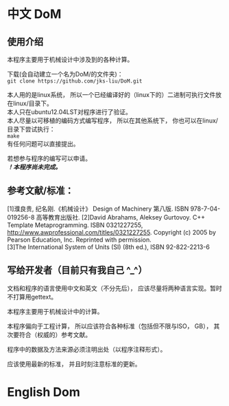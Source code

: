 中文 DoM
========

使用介绍
--------
本程序主要用于机械设计中涉及到的各种计算。  

下载(会自动建立一个名为DoM/的文件夹)：  
`git clone https://github.com/jks-liu/DoM.git`

本人用的是linux系统， 所以一个已经编译好的（linux下的）二进制可执行文件放在linux/目录下。  
本人只在ubuntu12.04LST对程序进行了验证。  
本人尽量以可移植的编码方式编写程序， 所以在其他系统下， 你也可以在linux/目录下尝试执行：  
`make`  
有任何问题可以直接提出。  

若想参与程序的编写可以申请。  
***！本程序尚未完成。***  

参考文献/标准：
--------------
[1]濮良贵, 纪名刚.《机械设计》 Design of Machinery 第八版. ISBN 978-7-04-019256-8  高等教育出版社.
[2]David Abrahams, Aleksey Gurtovoy. C++ Template Metaprogramming. ISBN 0321227255, http://www.awprofessional.com/titles/0321227255. Copyright (c) 2005 by Pearson Education, Inc. Reprinted with permission.  
[3]The International System of Units (SI) (8th ed.), ISBN 92-822-2213-6  

写给开发者（目前只有我自己 ^_^）
-------------------------------
文档和程序的语言使用中文和英文（不分先后）， 应该尽量将两种语言实现。暂时不打算用gettext。

本程序主要用于机械设计中的计算。

本程序偏向于工程计算， 所以应该符合各种标准（包括但不限与ISO， GB）， 其次要符合（权威的）参考文献。 

程序中的数据及方法来源必须注明出处（以程序注释形式）。

应该使用最新的标准， 并且时刻注意标准的更新。

English Dom
===========

